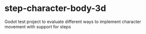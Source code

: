 # step-character-body-3d
Godot test project to evaluate different ways to implement character movement with support for steps
